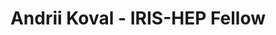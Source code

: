 ---
layout: fellow
pagetype: fellow
shortname: 103523141
permalink: /fellows/103523141.html
fellow-name: Andrii Koval
title: Andrii Koval - IRIS-HEP Fellow
active: false
dates:
  start: 2022-06-27
  end: 2022-09-02
photo: /assets/images/team/fellows-2022/Andrii-Koval.jpg
institution: Taras Shevchenko National University of Kyiv
e-mail: andrii.koval.nm@gmail.com
project_title: Improvement of GNN-based algorithm for full-event filtering and interpretation
  at the LHCb trigger
project_goal: >
  Implement a new, distance-weighted, approach to improve the speed performance of
  a GNN-based algorithm, which is aimed to be used for filtering events and reconstructing
  the hierarchical decay chain at the LHCb trigger. Compare performance with the current
  architecture by running tests on the simulated events
mentors:
- Jonas Eschle (University of Zurich)
proposal: /assets/pdf/fellows-2022/203-proposal-Andrii-Koval.pdf
presentations:
- title: Improvement of GNN-based algorithm for full-event filtering and interpretation
    at the LHCb trigger
  date: 2022-09-26
  url: https://indico.cern.ch/event/1199557/contributions/5064305/attachments/2516264/4326114/Andrii%20Koval.%20Final%20Presentation.%20IRIS-HEP.pdf
  meeting: IRIS-HEP Fellows Presentations 2022
  meetingurl: https://indico.cern.ch/event/1199557
  recordingurl: https://youtu.be/7-0WZZCtqJI
  focus-area: ia
current_status: ''
github-username: andrii-hub
linkedin-profile: https://www.linkedin.com/in/andrii-koval-677347223/
focus-area:
challenge-area:
---